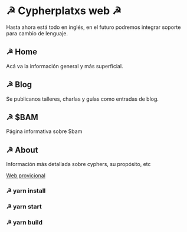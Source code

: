 # ☭ Cypherplatxs web ☭

Hasta ahora está todo en inglés, en el futuro podremos integrar soporte para cambio de lenguaje.

## ☭ Home

Acá va la información general y más superficial.

##  ☭ Blog

Se publicanos talleres, charlas y guías como entradas de blog.

## ☭ $BAM

Página informativa sobre $bam

##  ☭ About

Información más detallada sobre cyphers, su propósito, etc


[Web provicional](https://cypherplatxs.github.io)




### ☭ 	yarn install 
### ☭	yarn start    
### ☭ 	yarn build    
